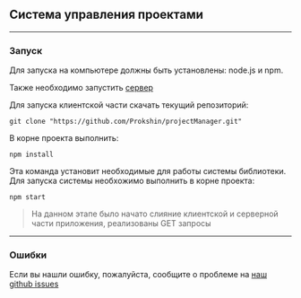 ## Система управления проектами

---

### Запуск

Для запуска на компьютере должны быть установлены: node.js и npm.

Также необходимо запустить [сервер](https://github.com/ShamRail/todolist-api)

Для запуска клиентской части скачать текущий репозиторий:

    git clone "https://github.com/Prokshin/projectManager.git"

В корне проекта выполнить:

    npm install

Эта команда установит необходимые для работы системы библиотеки.  
Для запуска системы необхожимо выполнить в корне проекта:

    npm start

> На данном этапе было начато слияние клиентской и серверной части приложения, реализованы GET запросы

---

### Ошибки

Если вы нашли ошибку, пожалуйста, сообщите о проблеме на [наш github issues](https://github.com/Prokshin/projectManager/issues)
